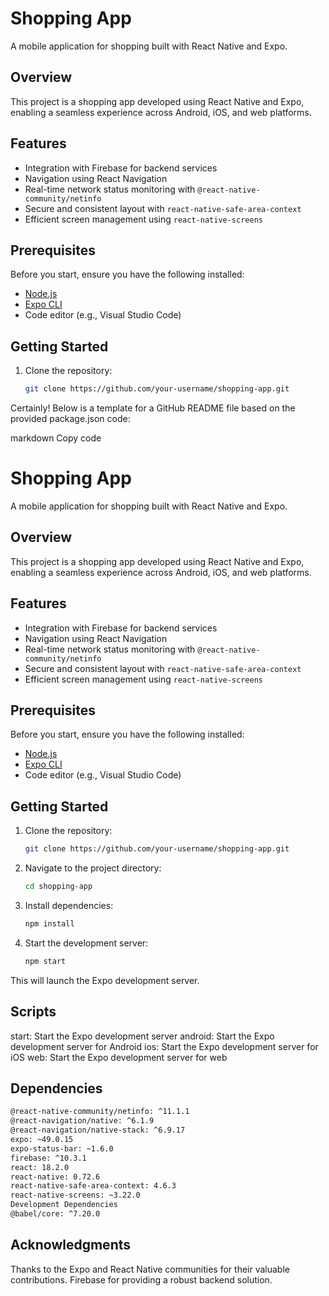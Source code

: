 # Shopping App

A mobile application for shopping built with React Native and Expo.

## Overview

This project is a shopping app developed using React Native and Expo, enabling a seamless experience across Android, iOS, and web platforms.

## Features

- Integration with Firebase for backend services
- Navigation using React Navigation
- Real-time network status monitoring with `@react-native-community/netinfo`
- Secure and consistent layout with `react-native-safe-area-context`
- Efficient screen management using `react-native-screens`

## Prerequisites

Before you start, ensure you have the following installed:

- [Node.js](https://nodejs.org/)
- [Expo CLI](https://docs.expo.dev/get-started/installation/)
- Code editor (e.g., Visual Studio Code)

## Getting Started

1. Clone the repository:

   ```bash
   git clone https://github.com/your-username/shopping-app.git

Certainly! Below is a template for a GitHub README file based on the provided package.json code:

markdown
Copy code
# Shopping App

A mobile application for shopping built with React Native and Expo.

## Overview

This project is a shopping app developed using React Native and Expo, enabling a seamless experience across Android, iOS, and web platforms.

## Features

- Integration with Firebase for backend services
- Navigation using React Navigation
- Real-time network status monitoring with `@react-native-community/netinfo`
- Secure and consistent layout with `react-native-safe-area-context`
- Efficient screen management using `react-native-screens`

## Prerequisites

Before you start, ensure you have the following installed:

- [Node.js](https://nodejs.org/)
- [Expo CLI](https://docs.expo.dev/get-started/installation/)
- Code editor (e.g., Visual Studio Code)

## Getting Started

1. Clone the repository:

   ```bash
   git clone https://github.com/your-username/shopping-app.git
   
2. Navigate to the project directory:

   ```bash
   cd shopping-app
   ```

3. Install dependencies:

   ```bash
   npm install
   ```

4. Start the development server:

   ```bash
   npm start
   ```

This will launch the Expo development server.

## Scripts

start: Start the Expo development server
android: Start the Expo development server for Android
ios: Start the Expo development server for iOS
web: Start the Expo development server for web

## Dependencies
```bash
@react-native-community/netinfo: ^11.1.1
@react-navigation/native: ^6.1.9
@react-navigation/native-stack: ^6.9.17
expo: ~49.0.15
expo-status-bar: ~1.6.0
firebase: ^10.3.1
react: 18.2.0
react-native: 0.72.6
react-native-safe-area-context: 4.6.3
react-native-screens: ~3.22.0
Development Dependencies
@babel/core: ^7.20.0
```
## Acknowledgments

Thanks to the Expo and React Native communities for their valuable contributions.
Firebase for providing a robust backend solution.
